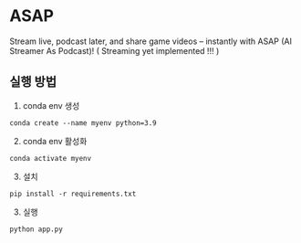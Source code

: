 # ASAP
Stream live, podcast later, and share game videos – instantly with ASAP (AI Streamer As Podcast)!
( Streaming yet implemented !!! )


## 실행 방법 
1. conda env 생성 
```
conda create --name myenv python=3.9
```

2. conda env 활성화 
```
conda activate myenv
```

3. 설치
```
pip install -r requirements.txt
```

3. 실행
```
python app.py

```
